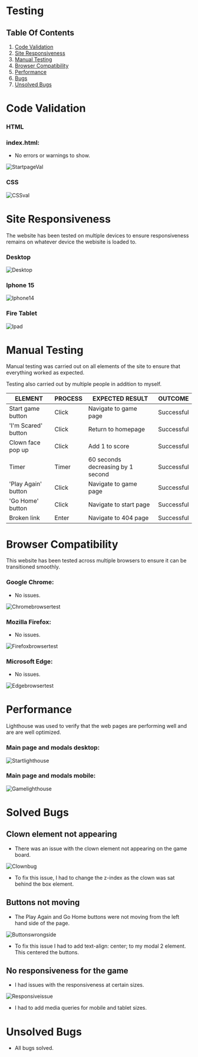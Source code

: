 # Testing

## Table Of Contents

1. [Code Validation](#code-validation)
1. [Site Responsiveness](#site-responsiveness)
1. [Manual Testing](#manual-testing)
1. [Browser Compatibility](#browser-compatibility)
1. [Performance](#performance)
1. [Bugs](#bugs)
1. [Unsolved Bugs](#unsolved-bugs)

# Code Validation

### HTML

### index.html:

- No errors or warnings to show.

![StartpageVal](documentation/htmlval.png)

### CSS

![CSSval](documentation/cssval.png)

# Site Responsiveness

The website has been tested on multiple devices to ensure responsiveness remains on whatever device the webisite is loaded to.

### Desktop

![Desktop](documentation/deskview.png)

### Iphone 15

![Iphone14](documentation/mobview.png)

### Fire Tablet

![Ipad](documentation/tabview.png)


# Manual Testing

Manual testing was carried out on all elements of the site to ensure that everything worked as expected.

Testing also carried out by multiple people in addition to myself.

| ELEMENT | PROCESS | EXPECTED RESULT | OUTCOME |
| ------- | ------- | --------------- | ------- |
| Start game button | Click | Navigate to game page | Successful |
| 'I'm Scared' button | Click | Return to homepage | Successful |
| Clown face pop up | Click | Add 1 to score | Successful |
| Timer | Timer | 60 seconds decreasing by 1 second | Successful |
| 'Play Again' button | Click | Navigate to game page | Successful |
| 'Go Home' button | Click | Navigate to start page | Successful |
| Broken link | Enter | Navigate to 404 page | Successful |


# Browser Compatibility

This website has been tested across multiple browsers to ensure it can be transitioned smoothly.

### Google Chrome:

- No issues.

![Chromebrowsertest](documentation/chromeview.png)

### Mozilla Firefox:

- No issues.

![Firefoxbrowsertest](documentation/fireview.png)

### Microsoft Edge:

- No issues.

![Edgebrowsertest](documentation/edgeview.png)



# Performance

Lighthouse was used to verify that the web pages are performing well and are are well optimized.

### Main page and modals desktop:

![Startlighthouse](documentation/desklighthouse.png)

### Main page and modals mobile:

![Gamelighthouse](documentation/moblighthouse.png)

# Solved Bugs

## Clown element not appearing

- There was an issue with the clown element not appearing on the game board.

![Clownbug](documentation/noclown.png)

- To fix this issue, I had to change the z-index as the clown was sat behind the box element.

## Buttons not moving

- The Play Again and Go Home buttons were not moving from the left hand side of the page.

![Buttonswrongside](documentation/buttonissue.png)

- To fix this issue I had to add text-align: center; to my modal 2 element. This centered the buttons.

## No responsiveness for the game

- I had issues with the responsiveness at certain sizes.

![Responsiveissue](documentation/mediaquery.png)

- I had to add media queries for mobile and tablet sizes.

# Unsolved Bugs

- All bugs solved.